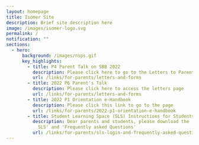 ```yaml
---
layout: homepage
title: Isomer Site
description: Brief site description here
image: /images/isomer-logo.svg
permalink: /
notification: ""
sections:
  - hero:
      background: /images/nsps.gif
      key_highlights:
        - title: P4 Parent Talk on SBB 2022
          description: Please click here to go to the Letters to Parents Page
          url: /links/for-parents/letters-and-forms
        - title: 2022 P6 Parent's Talk
          description: Please click here to access the letters page
          url: /links/for-parents/letters-and-forms
        - title: 2022 P1 Orientation e-Handbook
          description: Please click this link to go to the page
          url: /links/for-parents/2022-p1-orientation-e-handbook
        - title: Student Learning Space (SLS) Instructions for Students and Parents
          description: Dear parents and students, please download the 'Getting started to
            SLS' and 'Frequently asked Questions'
          url: /links/for-parents/sls-login-and-frequently-asked-questions
---
```

